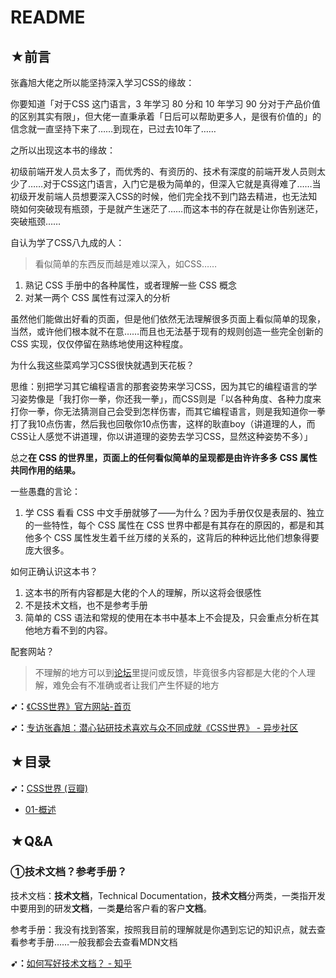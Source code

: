 # README

## ★前言

张鑫旭大佬之所以能坚持深入学习CSS的缘故：

你要知道「对于CSS 这门语言，3 年学习 80 分和 10 年学习 90 分对于产品价值的区别其实有限」，但大佬一直秉承着「日后可以帮助更多人，是很有价值的」的信念就一直坚持下来了……到现在，已过去10年了……

之所以出现这本书的缘故：

初级前端开发人员太多了，而优秀的、有资历的、技术有深度的前端开发人员则太少了……对于CSS这门语言，入门它是极为简单的，但深入它就是真得难了……当初级开发前端人员想要深入CSS的时候，他们完全找不到门路去精进，也无法知晓如何突破现有瓶颈，于是就产生迷茫了……而这本书的存在就是让你告别迷茫，突破瓶颈……

自认为学了CSS八九成的人：

> 看似简单的东西反而越是难以深入，如CSS……

1. 熟记 CSS 手册中的各种属性，或者理解一些 CSS 概念
2. 对某一两个 CSS 属性有过深入的分析

虽然他们能做出好看的页面，但是他们依然无法理解很多页面上看似简单的现象，当然，或许他们根本就不在意……而且也无法基于现有的规则创造一些完全创新的 CSS 实现，仅仅停留在熟练地使用这种程度。

为什么我这些菜鸡学习CSS很快就遇到天花板？

思维：别把学习其它编程语言的那套姿势来学习CSS，因为其它的编程语言的学习姿势像是「我打你一拳，你还我一拳」，而CSS则是「以各种角度、各种力度来打你一拳，你无法猜测自己会受到怎样伤害，而其它编程语言，则是我知道你一拳打了我10点伤害，然后我也回敬你10点伤害，这样的耿直boy（讲道理的人，而CSS让人感觉不讲道理，你以讲道理的姿势去学习CSS，显然这种姿势不多）」

总之**在 CSS 的世界里，页面上的任何看似简单的呈现都是由许许多多 CSS 属性共同作用的结果。**

一些愚蠢的言论：

1. 学 CSS 看看 CSS 中文手册就够了——为什么？因为手册仅仅是表层的、独立的一些特性，每个 CSS 属性在 CSS 世界中都是有其存在的原因的，都是和其他多个 CSS 属性发生着千丝万缕的关系的，这背后的种种远比他们想象得要庞大很多。

如何正确认识这本书？

1. 这本书的所有内容都是大佬的个人的理解，所以这将会很感性
2. 不是技术文档，也不是参考手册
3. 简单的 CSS 语法和常规的使用在本书中基本上不会提及，只会重点分析在其他地方看不到的内容。

配套网站？

> 不理解的地方可以到[论坛](https://bbs.cssworld.cn/forum.php)里提问或反馈，毕竟很多内容都是大佬的个人理解，难免会有不准确或者让我们产生怀疑的地方

**➹：**[《CSS世界》官方网站-首页](https://www.cssworld.cn/)

**➹：**[专访张鑫旭：潜心钻研技术喜欢与众不同成就《CSS世界》 - 异步社区](https://www.epubit.com/selfpublish/article/1265)

## ★目录

**➹：**[CSS世界 (豆瓣)](https://book.douban.com/subject/27615777/)

- [01-概述](./01-概述.md)

## ★Q&A

### ①技术文档？参考手册？

技术文档：**技术文档**，Technical Documentation，**技术文档**分两类，一类指开发中要用到的研发**文档**，一类**是**给客户看的客户**文档**。

参考手册：我没有找到答案，按照我目前的理解就是你遇到忘记的知识点，就去查看参考手册……一般我都会去查看MDN文档

**➹：**[如何写好技术文档？ - 知乎](https://www.zhihu.com/question/19945828)

